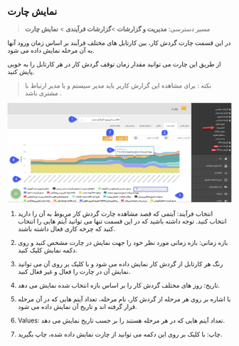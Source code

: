 ﻿## نمایش چارت

> مسیر دسترسی:  **مدیریت و گزارشات** >**گزارشات فرآیندی** > **نمایش چارت** 

در این قسمت چارت گردش کار، بین کارتابل های مختلف فرآیند بر اساس زمان ورود آنها به آن مرحله نمایش داده می شود.

از طریق این چارت می توانید مقدار زمان توقف گردش کار در هر کارتابل را به خوبی پایش کنید.

> نکته : برای مشاهده این گزارش کاربر باید مدیر سیستم و یا مدیر ارتباط با مشتری باشد .

![](Chartview1.png)

1.  انتخاب فرآیند: آیتمی که قصد مشاهده چارت گردش کار مربوط به آن را دارید انتخاب کنید. توجه داشته باشید که در این قسمت تنها می توانید آیتم هایی را انتخاب کنید که چرخه کاری فعال داشته باشند.

2. بازه زمانی: بازه زمانی مورد نظر خود را جهت نمایش در چارت مشخص کنید و روی دکمه نمایش کلیک کنید.

3. رنگ هر کارتابل از گردش کار نمایش داده می شود و با کلیک بر روی آن می توانید نمایش آن در چارت را فعال و غیر فعال کنید.

4. تاریخ: روز های مختلف گردش کار را بر اساس بازه انتخاب شده نمایش می دهد.

5. با اشاره بر روی هر مرحله از گردش کار، نام مرحله، تعداد آیتم هایی که در آن مرحله قرار گرفته اند و تاریخ آن نمایش داده می شود.

6. Values: تعداد آیتم هایی که در هر مرحله هستند را بر حسب تاریخ نمایش می دهد.

7. چاپ: با کلیک بر روی این دکمه می توانید از چارت نمایش داده شده، چاپ بگیرید.